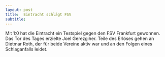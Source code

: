 ```yaml
---
layout: post
title:  Eintracht schlägt FSV
subtitle:  
---
```


Mit 1:0 hat die Eintracht ein Testspiel gegen den FSV Frankfurt gewonnen. Das Tor des Tages erzielte Joel Gerezgiher. Teile des Erlöses gehen an Dietmar Roth, der für beide Vereine aktiv war und an den Folgen eines Schlaganfalls leidet.


